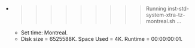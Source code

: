* >>>>>>>>> Running inst-std-system-xtra-tz-montreal.sh ...
  * Set time: Montreal.
  * Disk size = 6525588K. Space Used = 4K. Runtime = 00:00:00:01.
